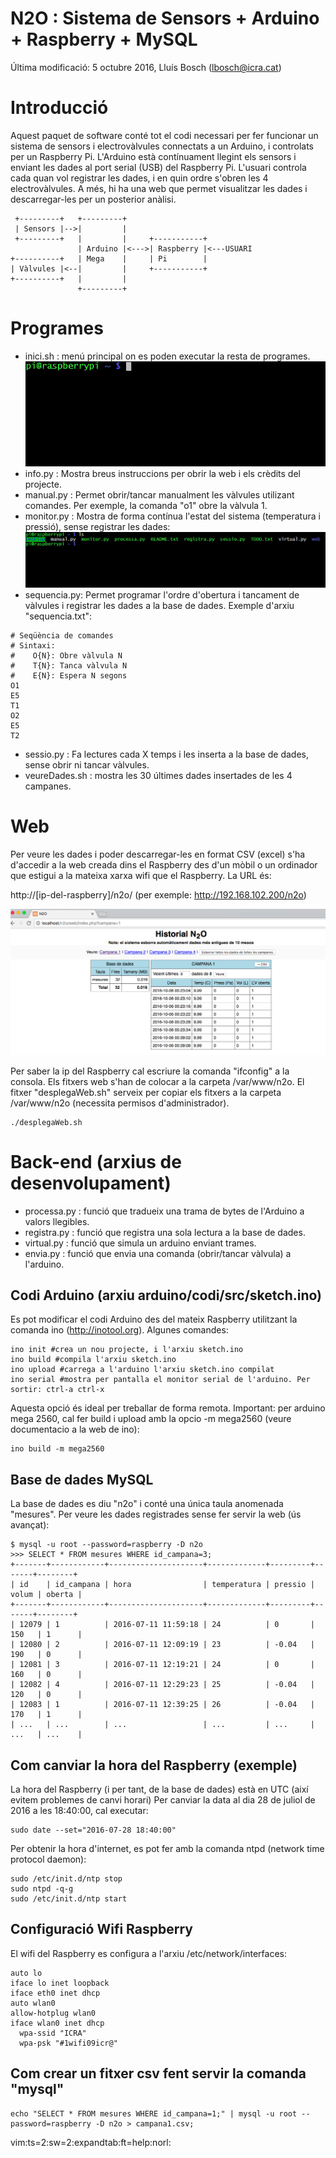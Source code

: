 # N2O : Sistema de Sensors + Arduino + Raspberry + MySQL

Última modificació: 5 octubre 2016, Lluís Bosch (lbosch@icra.cat)

Introducció
===========

Aquest paquet de software conté tot el codi necessari per fer funcionar un sistema de sensors i electrovàlvules connectats a un Arduino, 
i controlats per un Raspberry Pi. L'Arduino està contínuament llegint els sensors i enviant les dades al port serial (USB) del Raspberry Pi. 
L'usuari controla cada quan vol registrar les dades, i en quin ordre s'obren les 4 electrovàlvules.
A més, hi ha una web que permet visualitzar les dades i descarregar-les per un posterior anàlisi.

     +---------+   +---------+
     | Sensors |-->|         |
     +---------+   |         |     +-----------+
                   | Arduino |<--->| Raspberry |<---USUARI
    +----------+   | Mega    |     | Pi        |
    | Vàlvules |<--|         |     +-----------+
    +----------+   |         |
                   +---------+

Programes
=========

- inici.sh    : menú principal on es poden executar la resta de programes.
![](https://raw.githubusercontent.com/holalluis/n2o/master/gif/inici.gif)
- info.py     : Mostra breus instruccions per obrir la web i els crèdits del projecte.
- manual.py   : Permet obrir/tancar manualment les vàlvules utilizant comandes. Per exemple, la comanda "o1" obre la vàlvula 1.
- monitor.py  : Mostra de forma contínua l'estat del sistema (temperatura i pressió), sense registrar les dades:
![](https://raw.githubusercontent.com/holalluis/n2o/master/gif/monitor.gif)
- sequencia.py: Permet programar l'ordre d'obertura i tancament de vàlvules i registrar les dades a la base de dades.
Exemple d'arxiu "sequencia.txt":

```
# Seqüència de comandes 
# Sintaxi:
#    O{N}: Obre vàlvula N
#    T{N}: Tanca vàlvula N
#    E{N}: Espera N segons
O1
E5
T1
O2
E5
T2
```

- sessio.py   : Fa lectures cada X temps i les inserta a la base de dades, sense obrir ni tancar vàlvules.
- veureDades.sh : mostra les 30 últimes dades insertades de les 4 campanes.

Web
===

Per veure les dades i poder descarregar-les en format CSV (excel) s'ha d'accedir a la web creada dins el Raspberry des d'un mòbil o un ordinador 
que estigui a la mateixa xarxa wifi que el Raspberry. La URL és:

  http://[ip-del-raspberry]/n2o/ (per exemple: http://192.168.102.200/n2o)

![](https://raw.githubusercontent.com/holalluis/n2o/master/gif/web.png)

Per saber la ip del Raspberry cal escriure la comanda "ifconfig" a la consola.
Els fitxers web s'han de colocar a la carpeta /var/www/n2o.
El fitxer "desplegaWeb.sh" serveix per copiar els fitxers a la carpeta /var/www/n2o (necessita permisos d'administrador).

```
./desplegaWeb.sh
```

Back-end (arxius de desenvolupament)
====================================

- processa.py : funció que tradueix una trama de bytes de l'Arduino a valors llegibles.
- registra.py : funció que registra una sola lectura a la base de dades.
- virtual.py  : funció que simula un arduino enviant trames.
- envia.py    : funció que envia una comanda (obrir/tancar vàlvula) a l'arduino.

## Codi Arduino (arxiu arduino/codi/src/sketch.ino)

Es pot modificar el codi Arduino des del mateix Raspberry utilitzant la comanda ino (http://inotool.org). Algunes comandes:

```
ino init #crea un nou projecte, i l'arxiu sketch.ino
ino build #compila l'arxiu sketch.ino
ino upload #carrega a l'arduino l'arxiu sketch.ino compilat
ino serial #mostra per pantalla el monitor serial de l'arduino. Per sortir: ctrl-a ctrl-x
```

Aquesta opció és ideal per treballar de forma remota. 
Important: per arduino mega 2560, cal fer build i upload amb la opcio -m mega2560 (veure documentacio a la web de ino):

```
ino build -m mega2560
```

## Base de dades MySQL

La base de dades es diu "n2o" i conté una única taula anomenada "mesures". 
Per veure les dades registrades sense fer servir la web (ús avançat):

```
$ mysql -u root --password=raspberry -D n2o
>>> SELECT * FROM mesures WHERE id_campana=3;
+-------+------------+---------------------+-------------+---------+-------+--------+
| id    | id_campana | hora                | temperatura | pressio | volum | oberta |
+-------+------------+---------------------+-------------+---------+-------+--------+
| 12079 | 1          | 2016-07-11 11:59:18 | 24          | 0       | 150   | 1      |
| 12080 | 2          | 2016-07-11 12:09:19 | 23          | -0.04   | 190   | 0      |
| 12081 | 3          | 2016-07-11 12:19:21 | 24          | 0       | 160   | 0      |
| 12082 | 4          | 2016-07-11 12:29:23 | 25          | -0.04   | 120   | 0      |
| 12083 | 1          | 2016-07-11 12:39:25 | 26          | -0.04   | 170   | 1      |
| ...   | ...        | ...                 | ...         | ...     | ...   | ...    |
```

## Com canviar la hora del Raspberry (exemple)

La hora del Raspberry (i per tant, de la base de dades) està en UTC (així evitem problemes de canvi horari)
Per canviar la data al dia 28 de juliol de 2016 a les 18:40:00, cal executar:

```
sudo date --set="2016-07-28 18:40:00"
```

Per obtenir la hora d'internet, es pot fer amb la comanda ntpd (network time protocol daemon):

```
sudo /etc/init.d/ntp stop
sudo ntpd -q-g
sudo /etc/init.d/ntp start
```

## Configuració Wifi Raspberry

El wifi del Raspberry es configura a l'arxiu /etc/network/interfaces:

```
auto lo
iface lo inet loopback
iface eth0 inet dhcp
auto wlan0
allow-hotplug wlan0
iface wlan0 inet dhcp
  wpa-ssid "ICRA"
  wpa-psk "#1wifi09icr@"
```

## Com crear un fitxer csv fent servir la comanda "mysql"

```
echo "SELECT * FROM mesures WHERE id_campana=1;" | mysql -u root --password=raspberry -D n2o > campana1.csv;
```

vim:ts=2:sw=2:expandtab:ft=help:norl:
